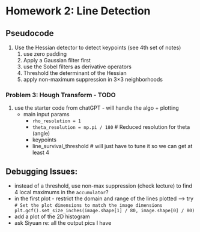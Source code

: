 # Homework 2: Line Detection

## Pseudocode

1. Use the Hessian detector to detect keypoints (see 4th set of notes)
    1. use zero padding
    1. Apply a Gaussian filter first
    1. use the Sobel filters as derivative operators
    1. Threshold the determinant of the Hessian
    1. apply non-maximum suppression in 3×3 neighborhoods

### Problem 3: Hough Transform - TODO


1. use the starter code from chatGPT - will handle the algo + plotting
    - main input params
        - `rho_resolution = 1`
        - `theta_resolution = np.pi / 180`  # Reduced resolution for theta (angle) 
        - keypoints
        - line_survival_threshold  # will just have to tune it so we can get at least 4
    
## Debugging Issues:
- instead of a threshold, use non-max suppression (check lecture) to find 4 local maximums in the `accumulator`?
- in the first plot - restrict the domain and range of the lines plotted --> try `# Set the plot dimensions to match the image dimensions
plt.gcf().set_size_inches(image.shape[1] / 80, image.shape[0] / 80)`
- add a plot of the 2D histogram
- ask Siyuan re: all the output pics I have